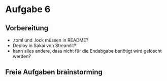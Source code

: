 # Aufgabe 6

## Vorbereitung
- .toml und .lock müssen in README?
- Deploy in Sakai von Streamlit?
- kann alles andere, dass nicht für die Endabgabe benötigt wird gelöscht werden?

## Freie Aufgaben brainstorming
